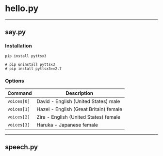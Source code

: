 # hello.py


-----

## say.py

### Installation

```
pip install pyttsx3

# pip uninstall pyttsx3
# pip install pyttsx3==2.7
```

### Options

|   Command   | Description                                   |
|-------------|-----------------------------------------------|
| `voices[0]` | David - English (United States) male          |
| `voices[1]` | Hazel - English (Great Britain) female        |
| `voices[2]` | Zira  - English (United States) female        |
| `voices[3]` | Haruka - Japanese female                      |

-----

## speech.py

